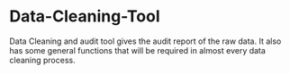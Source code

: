 # Data-Cleaning-Tool
Data Cleaning and  audit tool gives the audit report of the raw data. It also has some general functions that will be required in almost every data cleaning process.
